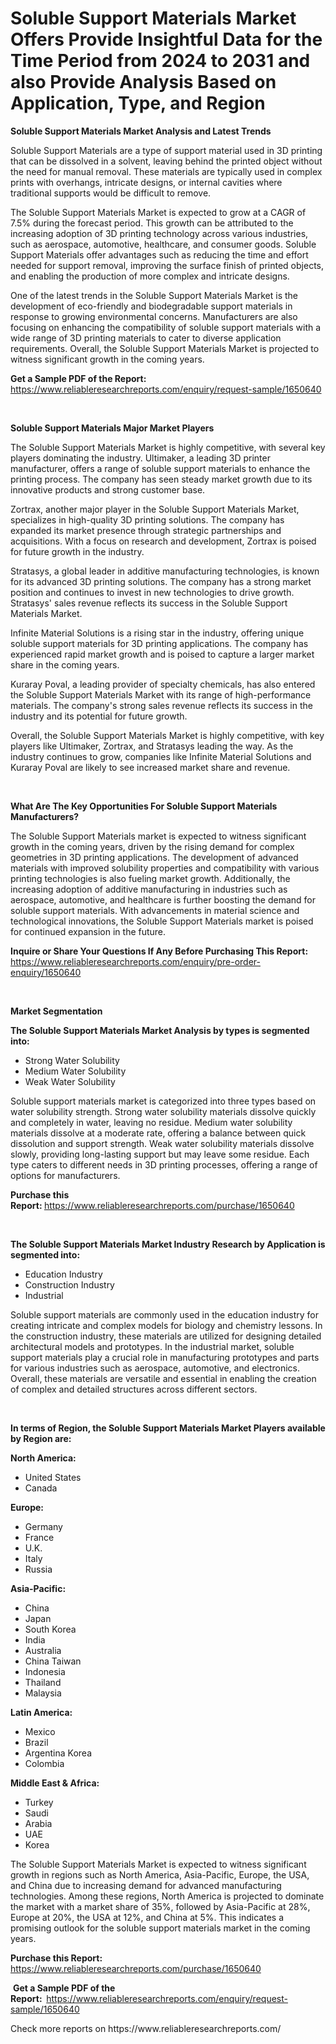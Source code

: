 <p><h1>Soluble Support Materials Market Offers Provide Insightful Data for the Time Period from 2024 to 2031 and also Provide Analysis Based on Application, Type, and Region</h1></p><p><strong>Soluble Support Materials Market Analysis and Latest Trends</strong></p>
<p><p>Soluble Support Materials are a type of support material used in 3D printing that can be dissolved in a solvent, leaving behind the printed object without the need for manual removal. These materials are typically used in complex prints with overhangs, intricate designs, or internal cavities where traditional supports would be difficult to remove.</p><p>The Soluble Support Materials Market is expected to grow at a CAGR of 7.5% during the forecast period. This growth can be attributed to the increasing adoption of 3D printing technology across various industries, such as aerospace, automotive, healthcare, and consumer goods. Soluble Support Materials offer advantages such as reducing the time and effort needed for support removal, improving the surface finish of printed objects, and enabling the production of more complex and intricate designs.</p><p>One of the latest trends in the Soluble Support Materials Market is the development of eco-friendly and biodegradable support materials in response to growing environmental concerns. Manufacturers are also focusing on enhancing the compatibility of soluble support materials with a wide range of 3D printing materials to cater to diverse application requirements. Overall, the Soluble Support Materials Market is projected to witness significant growth in the coming years.</p></p>
<p><strong>Get a Sample PDF of the Report:&nbsp;</strong> <a href="https://www.reliableresearchreports.com/enquiry/request-sample/1650640">https://www.reliableresearchreports.com/enquiry/request-sample/1650640</a></p>
<p>&nbsp;</p>
<p><strong>Soluble Support Materials Major Market Players</strong></p>
<p><p>The Soluble Support Materials Market is highly competitive, with several key players dominating the industry. Ultimaker, a leading 3D printer manufacturer, offers a range of soluble support materials to enhance the printing process. The company has seen steady market growth due to its innovative products and strong customer base.</p><p>Zortrax, another major player in the Soluble Support Materials Market, specializes in high-quality 3D printing solutions. The company has expanded its market presence through strategic partnerships and acquisitions. With a focus on research and development, Zortrax is poised for future growth in the industry.</p><p>Stratasys, a global leader in additive manufacturing technologies, is known for its advanced 3D printing solutions. The company has a strong market position and continues to invest in new technologies to drive growth. Stratasys' sales revenue reflects its success in the Soluble Support Materials Market.</p><p>Infinite Material Solutions is a rising star in the industry, offering unique soluble support materials for 3D printing applications. The company has experienced rapid market growth and is poised to capture a larger market share in the coming years.</p><p>Kuraray Poval, a leading provider of specialty chemicals, has also entered the Soluble Support Materials Market with its range of high-performance materials. The company's strong sales revenue reflects its success in the industry and its potential for future growth.</p><p>Overall, the Soluble Support Materials Market is highly competitive, with key players like Ultimaker, Zortrax, and Stratasys leading the way. As the industry continues to grow, companies like Infinite Material Solutions and Kuraray Poval are likely to see increased market share and revenue.</p></p>
<p>&nbsp;</p>
<p><strong>What Are The Key Opportunities For Soluble Support Materials Manufacturers?</strong></p>
<p><p>The Soluble Support Materials market is expected to witness significant growth in the coming years, driven by the rising demand for complex geometries in 3D printing applications. The development of advanced materials with improved solubility properties and compatibility with various printing technologies is also fueling market growth. Additionally, the increasing adoption of additive manufacturing in industries such as aerospace, automotive, and healthcare is further boosting the demand for soluble support materials. With advancements in material science and technological innovations, the Soluble Support Materials market is poised for continued expansion in the future.</p></p>
<p><strong>Inquire or Share Your Questions If Any Before Purchasing This Report:</strong> <a href="https://www.reliableresearchreports.com/enquiry/pre-order-enquiry/1650640">https://www.reliableresearchreports.com/enquiry/pre-order-enquiry/1650640</a></p>
<p>&nbsp;</p>
<p><strong>Market Segmentation</strong></p>
<p><strong>The Soluble Support Materials Market Analysis by types is segmented into:</strong></p>
<p><ul><li>Strong Water Solubility</li><li>Medium Water Solubility</li><li>Weak Water Solubility</li></ul></p>
<p><p>Soluble support materials market is categorized into three types based on water solubility strength. Strong water solubility materials dissolve quickly and completely in water, leaving no residue. Medium water solubility materials dissolve at a moderate rate, offering a balance between quick dissolution and support strength. Weak water solubility materials dissolve slowly, providing long-lasting support but may leave some residue. Each type caters to different needs in 3D printing processes, offering a range of options for manufacturers.</p></p>
<p><strong>Purchase this Report:&nbsp;</strong><a href="https://www.reliableresearchreports.com/purchase/1650640">https://www.reliableresearchreports.com/purchase/1650640</a></p>
<p>&nbsp;</p>
<p><strong>The Soluble Support Materials Market Industry Research by Application is segmented into:</strong></p>
<p><ul><li>Education Industry</li><li>Construction Industry</li><li>Industrial</li></ul></p>
<p><p>Soluble support materials are commonly used in the education industry for creating intricate and complex models for biology and chemistry lessons. In the construction industry, these materials are utilized for designing detailed architectural models and prototypes. In the industrial market, soluble support materials play a crucial role in manufacturing prototypes and parts for various industries such as aerospace, automotive, and electronics. Overall, these materials are versatile and essential in enabling the creation of complex and detailed structures across different sectors.</p></p>
<p>&nbsp;</p>
<p><strong>In terms of Region, the Soluble Support Materials Market Players available by Region are:</strong></p>
<p>
    <p> <strong> North America: </strong>
        <ul>
            <li>United States</li>
            <li>Canada</li>
        </ul>
        </p> 
    <p> <strong> Europe: </strong>
        <ul>
            <li>Germany</li>
            <li>France</li>
            <li>U.K.</li>
            <li>Italy</li>
            <li>Russia</li>
        </ul>
        </p> 
    <p> <strong> Asia-Pacific: </strong>
        <ul>
            <li>China</li>
            <li>Japan</li>
            <li>South Korea</li>
            <li>India</li>
            <li>Australia</li>
            <li>China Taiwan</li>
            <li>Indonesia</li>
            <li>Thailand</li>
            <li>Malaysia</li>
        </ul>
        </p> 
    <p> <strong> Latin America: </strong>
        <ul>
            <li>Mexico</li>
            <li>Brazil</li>
            <li>Argentina Korea</li>
            <li>Colombia</li>
        </ul>
        </p> 
    <p> <strong> Middle East & Africa: </strong>
        <ul>
            <li>Turkey</li>
            <li>Saudi</li>
            <li>Arabia</li>
            <li>UAE</li>
            <li>Korea</li>
        </ul>
    </p>
    </p>
<p><p>The Soluble Support Materials Market is expected to witness significant growth in regions such as North America, Asia-Pacific, Europe, the USA, and China due to increasing demand for advanced manufacturing technologies. Among these regions, North America is projected to dominate the market with a market share of 35%, followed by Asia-Pacific at 28%, Europe at 20%, the USA at 12%, and China at 5%. This indicates a promising outlook for the soluble support materials market in the coming years.</p></p>
<p><strong>Purchase this Report: </strong><a href="https://www.reliableresearchreports.com/purchase/1650640">https://www.reliableresearchreports.com/purchase/1650640</a></p>
<p>&nbsp;<strong>Get a Sample PDF of the Report:&nbsp;&nbsp;</strong><a href="https://www.reliableresearchreports.com/enquiry/request-sample/1650640">https://www.reliableresearchreports.com/enquiry/request-sample/1650640</a></p>
<p><strong></strong></p>
<p>Check more reports on https://www.reliableresearchreports.com/</p>